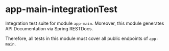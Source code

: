 app-main-integrationTest
=======================

Integration test suite for module `app-main`. Moreover, this module generates API Documentation via Spring RESTDocs.

Therefore, all tests in this module must cover all public endpoints of `app-main`.
